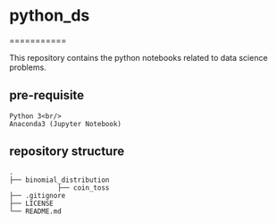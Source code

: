# python_ds
===========

 This repository contains the python notebooks related to data science problems.

## pre-requisite
    Python 3<br/>
    Anaconda3 (Jupyter Notebook)
## repository structure
    .
    ├── binomial_distribution
                ├── coin_toss
    ├── .gitignore
    ├── LICENSE
    └── README.md
